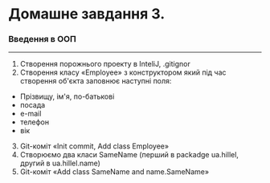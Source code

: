 # Домашне завдання 3.
### Введення в ООП
***
1. Створення порожнього проекту в InteliJ, .gitignor
2. Створення класу «Employee» з конструктором який під час створення об'єкта заповнює наступні поля:
- Прізвищу, ім'я, по-батькові
- посада
- e-mail
- телефон
- вік
3. Git-коміт «Init commit, Add class Employee»
4. Створюємо два класи SameName (перший в packadge ua.hillel, другий в ua.hillel.name)
5. Git-коміт «Add class SameName and name.SameName»